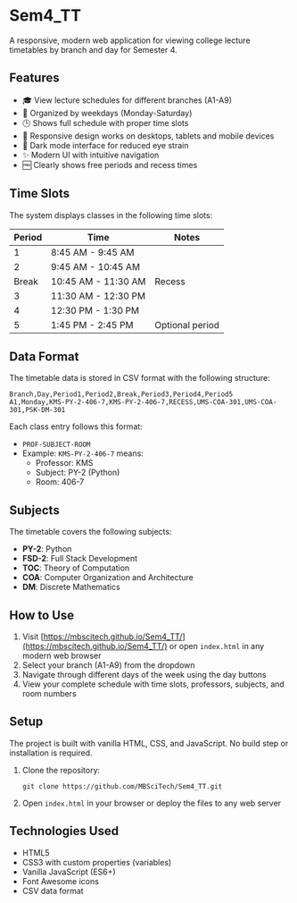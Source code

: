# Sem4_TT

A responsive, modern web application for viewing college lecture timetables by branch and day for Semester 4.

## Features

- 🎓 View lecture schedules for different branches (A1-A9)
- 📅 Organized by weekdays (Monday-Saturday)
- 🕒 Shows full schedule with proper time slots
- 📱 Responsive design works on desktops, tablets and mobile devices
- 🌙 Dark mode interface for reduced eye strain
- ✨ Modern UI with intuitive navigation
- 🆓 Clearly shows free periods and recess times

## Time Slots

The system displays classes in the following time slots:

| Period | Time              | Notes          |
|--------|-------------------|----------------|
| 1      | 8:45 AM - 9:45 AM |                |
| 2      | 9:45 AM - 10:45 AM|                |
| Break  | 10:45 AM - 11:30 AM| Recess        |
| 3      | 11:30 AM - 12:30 PM|                |
| 4      | 12:30 PM - 1:30 PM |                |
| 5      | 1:45 PM - 2:45 PM  | Optional period|

## Data Format

The timetable data is stored in CSV format with the following structure:

```
Branch,Day,Period1,Period2,Break,Period3,Period4,Period5
A1,Monday,KMS-PY-2-406-7,KMS-PY-2-406-7,RECESS,UMS-COA-301,UMS-COA-301,PSK-DM-301
```

Each class entry follows this format:
- `PROF-SUBJECT-ROOM`
- Example: `KMS-PY-2-406-7` means:
  - Professor: KMS
  - Subject: PY-2 (Python)
  - Room: 406-7

## Subjects

The timetable covers the following subjects:

- **PY-2**: Python
- **FSD-2**: Full Stack Development
- **TOC**: Theory of Computation
- **COA**: Computer Organization and Architecture  
- **DM**: Discrete Mathematics

## How to Use

1. Visit [https://mbscitech.github.io/Sem4_TT/](https://mbscitech.github.io/Sem4_TT/) or open `index.html` in any modern web browser
2. Select your branch (A1-A9) from the dropdown
3. Navigate through different days of the week using the day buttons
4. View your complete schedule with time slots, professors, subjects, and room numbers

## Setup

The project is built with vanilla HTML, CSS, and JavaScript. No build step or installation is required.

1. Clone the repository:
   ```
   git clone https://github.com/MBSciTech/Sem4_TT.git
   ```

2. Open `index.html` in your browser or deploy the files to any web server

## Technologies Used

- HTML5
- CSS3 with custom properties (variables)
- Vanilla JavaScript (ES6+)
- Font Awesome icons
- CSV data format 
